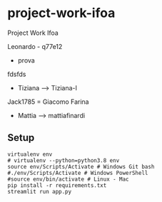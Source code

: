 # project-work-ifoa
Project Work Ifoa


Leonardo - q77e12
* prova

fdsfds
* Tiziana --> Tiziana-I


Jack1785 = Giacomo Farina

* Mattia  --> mattiafinardi


## Setup 

``` 
virtualenv env
# virtualenv --python=python3.8 env
source env/Scripts/Activate # Windows Git bash
#./env/Scripts/Activate # Windows PowerShell
#source env/bin/activate # Linux - Mac
pip install -r requirements.txt
streamlit run app.py
``` 